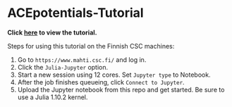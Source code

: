 # ACEpotentials-Tutorial

**Click [here](https://github.com/wcwitt/ACEpotentials-Tutorial/blob/main/ACEpotentials-Tutorial.ipynb) to view the tutorial.**

Steps for using this tutorial on the Finnish CSC machines:

1. Go to `https://www.mahti.csc.fi/` and log in.
2. Click the `Julia-Jupyter` option.
3. Start a new session using 12 cores. Set `Jupyter type` to Notebook.
4. After the job finishes queueing, click `Connect to Jupyter`.
5. Upload the Jupyter notebook from this repo and get started. Be sure to use a Julia 1.10.2 kernel.
